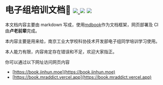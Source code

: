 <h1>
  电子组培训文档👻
  <a href="https://drone.jinhun.moe/MR-Addict/Doc-Share" target="_blank">
    <img src="https://drone.jinhun.moe/api/badges/MR-Addict/Doc-Share/status.svg" />
  </a>
  <img src="https://github.com/MR-Addict/Doc-Share/actions/workflows/docker.yml/badge.svg?branch=main"/>
  <img src="https://github.com/MR-Addict/Doc-Share/actions/workflows/pages.yml/badge.svg?branch=main"/>
</h1>

本文档内容主要由 markdown 写成，使用[mdbook](https://rust-lang.github.io/mdBook/)作为文档框架，网页部署及 CI 由**卢老前辈**完成。

本内容主要是用来给，南京工业大学校科协技术开发部电子组同学培训学习使用。

本人能力有限，内容肯定存在错误和不足，欢迎大家指正。

你可以通过以下网址访问网页内容

- [https://book.jinhun.moe](https://book.jinhun.moe)
- [https://book.mraddict.vercel.app](https://book.mraddict.vercel.app)
